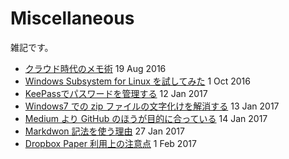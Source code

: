 # Miscellaneous

雑記です。

- [クラウド時代のメモ術](docs/guide-cloud-note.md) 19 Aug 2016
- [Windows Subsystem for Linux を試してみた](docs/guide-windows-10-linux.md) 1 Oct 2016
- [KeePassでパスワードを管理する](docs/guide-keepass.md) 12 Jan 2017
- [Windows7 での zip ファイルの文字化けを解消する](docs/zip-windows-7.md) 13 Jan 2017
- [Medium より GitHub のほうが目的に合っている](docs/medium-to-github.md) 14 Jan 2017
- [Markdwon 記法を使う理由](docs/reason-why-markdown.md) 27 Jan 2017
- [Dropbox Paper 利用上の注意点](docs/dropbox-paper-out-of-beta.md) 1 Feb 2017
